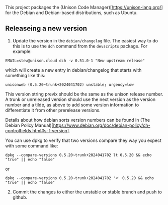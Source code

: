 This project packages the (Unison Code Manager)[https://unison-lang.org/] for the Debian and Debian-based distributions, such as Ubuntu.

## Releaseing a new version


1. Update the version in the `debian/changelog` file. The easiest way to do this is to use the `dch` command from the `devscripts` package. For example:

```
EMAIL=stew@unison.cloud dch -v 0.51.0-1 "New upstream release"
```

which will create a new entry in debian/changelog that starts with something like this:

```
unisonweb (0.5.20~trunk+2024041702) unstable; urgency=low
```

This version string previx should be the same as the unison release number. A trunk or unreleased version should use the next version as the version number and a tilde, as above to add some version information to differentiate it from other prerelease versions.

Details about how debian sorts version numbers can be found in (The Debian Policy Manual)[https://www.debian.org/doc/debian-policy/ch-controlfields.html#s-f-version].

You can use dpkg to verify that two versions compare they way you expect with some command like:

```
dpkg --compare-versions 0.5.20~trunk+2024041702 lt 0.5.20 && echo "true" || echo "false"
```

or 

```
dpkg --compare-versions 0.5.20~trunk+2024041702 '<' 0.5.20 && echo "true" || echo "false"
````

2. Commit the changes to either the unstable or stable branch and push to github.
